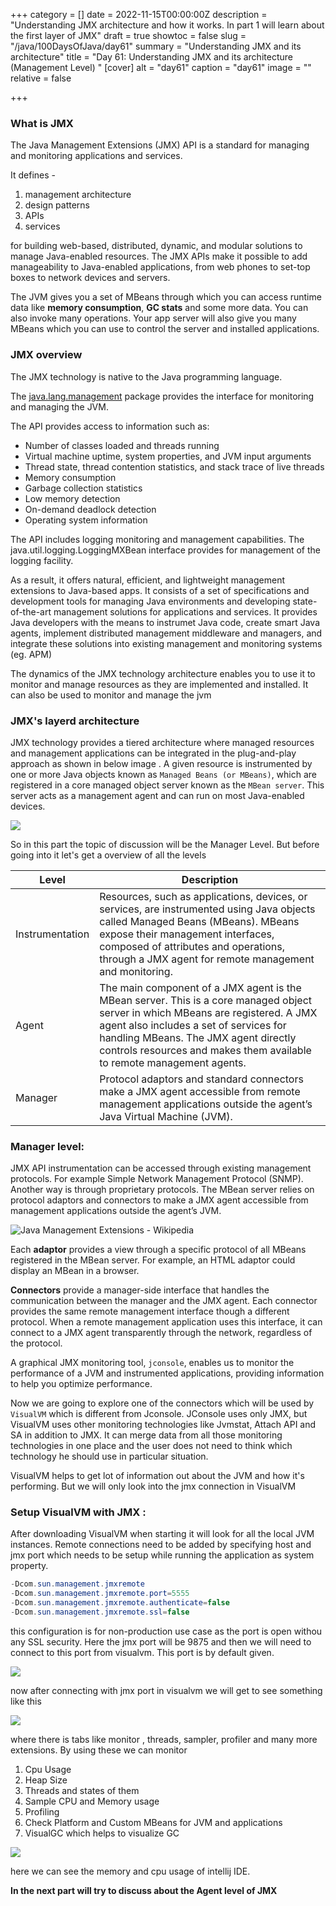 +++
category = []
date = 2022-11-15T00:00:00Z
description = "Understanding JMX architecture and how it works. In part 1 will learn about the first layer of JMX"
draft = true
showtoc = false
slug = "/java/100DaysOfJava/day61"
summary = "Understanding JMX and its architecture"
title = "Day 61: Understanding JMX and its architecture (Management Level) "
[cover]
alt = "day61"
caption = "day61"
image = ""
relative = false

+++
### What is JMX

The Java Management Extensions (JMX) API is a standard for managing and monitoring applications and services.

It defines -

1. management architecture
2. design patterns
3. APIs
4. services

for building web-based, distributed, dynamic, and modular solutions to manage Java-enabled resources. The JMX APIs make it possible to add manageability to Java-enabled applications, from web phones to set-top boxes to network devices and servers.

The JVM gives you a set of MBeans through which you can access runtime data like **memory consumption**, **GC stats** and some more data. You can also invoke many operations. Your app server will also give you many MBeans which you can use to control the server and installed applications.

### JMX overview

The JMX technology is native to the Java programming language.

The [java.lang.management](https://docs.oracle.com/javase/1.5.0/docs/api/java/lang/management/package-summary.html) package provides the interface for monitoring and managing the JVM.

The API provides access to information such as:

* Number of classes loaded and threads running
* Virtual machine uptime, system properties, and JVM input arguments
* Thread state, thread contention statistics, and stack trace of live threads
* Memory consumption
* Garbage collection statistics
* Low memory detection
* On-demand deadlock detection
* Operating system information

The API includes logging monitoring and management capabilities. The java.util.logging.LoggingMXBean interface provides for management of the logging facility.

As a result, it offers natural, efficient, and lightweight management extensions to Java-based apps. It consists of a set of specifications and development tools for managing Java environments and developing state-of-the-art management solutions for applications and services. It provides Java developers with the means to instrumet Java code, create smart Java agents, implement distributed management middleware and managers, and integrate these solutions into existing management and monitoring systems (eg. APM)

The dynamics of the JMX technology architecture enables you to use it to monitor and manage resources as they are implemented and installed. It can also be used to monitor and manage the jvm

### JMX's layerd architecture

JMX technology provides a tiered architecture where managed resources and management applications can be integrated in the plug-and-play approach as shown in below image . A given resource is instrumented by one or more Java objects known as `Managed Beans (or MBeans)`, which are registered in a core managed object server known as the `MBean server`. This server acts as a management agent and can run on most Java-enabled devices.

![](https://web.archive.org/web/20120609111042im_/http://java.sun.com/developer/technicalArticles/J2SE/fig1.gif)

So in this part the topic of discussion will be the Manager Level. But before going into it let's get a overview of all the levels

| Level | Description |
| --- | --- |
| Instrumentation | Resources, such as applications, devices, or services, are instrumented using Java objects called Managed Beans (MBeans). MBeans expose their management interfaces, composed of attributes and operations, through a JMX agent for remote management and monitoring. |
| Agent | The main component of a JMX agent is the MBean server. This is a core managed object server in which MBeans are registered. A JMX agent also includes a set of services for handling MBeans. The JMX agent directly controls resources and makes them available to remote management agents. |
| Manager | Protocol adaptors and standard connectors make a JMX agent accessible from remote management applications outside the agent’s Java Virtual Machine (JVM). |

### Manager level:

JMX API instrumentation can be accessed through existing management protocols. For example Simple Network Management Protocol (SNMP). Another way is through proprietary protocols. The MBean server relies on protocol adaptors and connectors to make a JMX agent accessible from management applications outside the agent’s JVM.

![Java Management Extensions - Wikipedia](https://upload.wikimedia.org/wikipedia/commons/thumb/2/29/JMX_Architecture.svg/400px-JMX_Architecture.svg.png)

Each **adaptor** provides a view through a specific protocol of all MBeans registered in the MBean server. For example, an HTML adaptor could display an MBean in a browser.

**Connectors** provide a manager-side interface that handles the communication between the manager and the JMX agent. Each connector provides the same remote management interface though a different protocol. When a remote management application uses this interface, it can connect to a JMX agent transparently through the network, regardless of the protocol.

A graphical JMX monitoring tool, `jconsole`, enables us to monitor the performance of a JVM and instrumented applications, providing information to help you optimize performance.

Now we are going to explore one of the connectors which will be used by `VisualVM` which is different from Jconsole. JConsole uses only JMX, but VisualVM uses other monitoring technologies like Jvmstat, Attach API and SA in addition to JMX. It can merge data from all those monitoring technologies in one place and the user does not need to think which technology he should use in particular situation.

VisualVM helps to get lot of information out about the JVM and how it's performing. But we will only look into the jmx connection in VisualVM

### Setup VisualVM with JMX :

After downloading VisualVM when starting it will look for all the local JVM instances. Remote connections need to be added by specifying host and jmx port which needs to be setup while running the application as system property.

```java
-Dcom.sun.management.jmxremote
-Dcom.sun.management.jmxremote.port=5555
-Dcom.sun.management.jmxremote.authenticate=false
-Dcom.sun.management.jmxremote.ssl=false
```

this configuration is for non-production use case as the port is open withou any SSL security. Here the jmx port will be 9875 and then we will need to connect to this port from visualvm. This port is by default given.

![](file:///home/mohibul/Pictures/Screenshots/Screenshot%20from%202022-11-25%2007-22-24.png)

now after connecting with jmx port in visualvm we will get to see something like this

![](file:///home/mohibul/Pictures/Screenshots/Screenshot%20from%202022-11-25%2007-28-12.png)

where there is tabs like monitor , threads, sampler, profiler and many more extensions. By using these we can monitor 

1. Cpu Usage 
2. Heap Size
3. Threads and states of them
4. Sample CPU and Memory usage
5. Profiling
6. Check Platform and Custom MBeans for JVM and applications
7. VisualGC which helps to visualize GC

![](file:///home/mohibul/Pictures/Screenshots/Screenshot%20from%202022-11-25%2007-34-28.png)

here we can see the memory and cpu usage of intellij IDE.

**In the next part will try to discuss about the Agent level of JMX**
